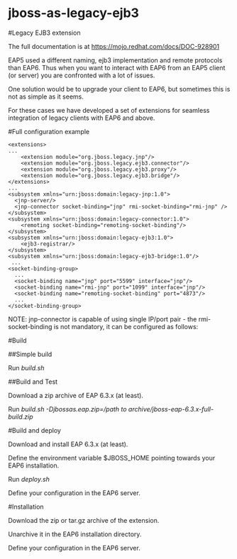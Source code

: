 jboss-as-legacy-ejb3
======================

#Legacy EJB3 extension

The full documentation is at https://mojo.redhat.com/docs/DOC-928901

EAP5 used a different naming, ejb3 implementation and remote protocols than EAP6. 
Thus when you want to interact with EAP6 from an EAP5 client (or server) you are confronted with a lot of issues.

One solution would be to upgrade your client to EAP6, but sometimes this is not as simple as it seems.

For these cases we have developed a set of extensions for seamless integration of legacy clients with EAP6 and above.

#Full configuration example

    <extensions>  
    ...  
        <extension module="org.jboss.legacy.jnp"/>
        <extension module="org.jboss.legacy.ejb3.connector"/>
        <extension module="org.jboss.legacy.ejb3.proxy"/>
        <extension module="org.jboss.legacy.ejb3.bridge"/>
    </extensions>  
    ...  
    <subsystem xmlns="urn:jboss:domain:legacy-jnp:1.0">  
      <jnp-server/>  
      <jnp-connector socket-binding="jnp" rmi-socket-binding="rmi-jnp" />
    </subsystem>
    <subsystem xmlns="urn:jboss:domain:legacy-connector:1.0">
        <remoting socket-binding="remoting-socket-binding"/>
    </subsystem>
    <subsystem xmlns="urn:jboss:domain:legacy-ejb3:1.0">
        <ejb3-registrar/>
    </subsystem>
    <subsystem xmlns="urn:jboss:domain:legacy-ejb3-bridge:1.0"/>
     ...  
    <socket-binding-group>  
      ...  
      <socket-binding name="jnp" port="5599" interface="jnp"/>  
      <socket-binding name="rmi-jnp" port="1099" interface="jnp"/>
      <socket-binding name="remoting-socket-binding" port="4873"/>
      ...  
    </socket-binding-group> 
    

NOTE: jnp-connector is capable of using single IP/port pair - the rmi-socket-binding is not mandatory, it can be configured as follows:
<jnp-connector socket-binding="jnp"/>

#Build

##Simple build

Run _build.sh_

##Build and Test

Download a zip archive of EAP 6.3.x (at least).

Run _build.sh -Djbossas.eap.zip=/path to archive/jboss-eap-6.3.x-full-build.zip_

#Build and deploy

Download and install EAP 6.3.x (at least).

Define the environment variable $JBOSS_HOME pointing towards your EAP6 installation.

Run _deploy.sh_

Define your configuration in the EAP6 server.

#Installation

Download the zip or tar.gz archive of the extension.

Unarchive it in the EAP6 installation directory.

Define your configuration in the EAP6 server. 
